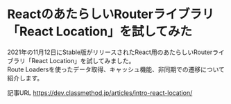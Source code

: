# ReactのあたらしいRouterライブラリ「React Location」を試してみた

2021年の11月12日にStable版がリリースされたReact用のあたらしいRouterライブラリ「React Location」を試してみました。  
Route Loadersを使ったデータ取得、キャッシュ機能、非同期での遷移について紹介します。

記事URL https://dev.classmethod.jp/articles/intro-react-location/
